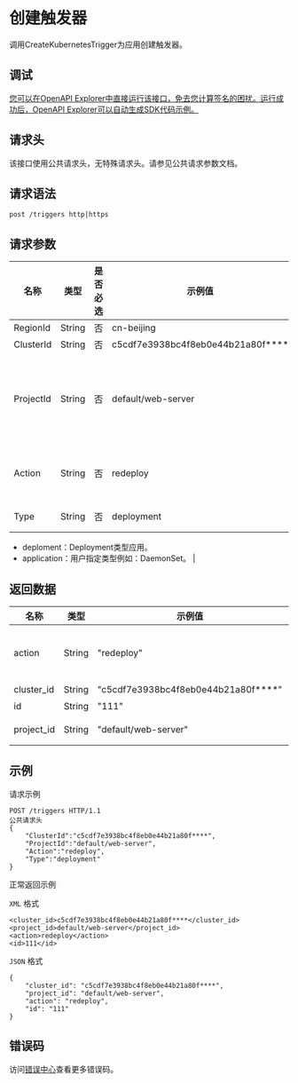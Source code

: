 # 创建触发器

调用CreateKubernetesTrigger为应用创建触发器。

## 调试

[您可以在OpenAPI Explorer中直接运行该接口，免去您计算签名的困扰。运行成功后，OpenAPI Explorer可以自动生成SDK代码示例。](https://api.aliyun.com/#product=CS&api=CreateKubernetesTrigger&type=ROA&version=2015-12-15)

## 请求头

该接口使用公共请求头，无特殊请求头。请参见公共请求参数文档。

## 请求语法

```
post /triggers http|https
```

## 请求参数

|名称|类型|是否必选|示例值|描述|
|--|--|----|---|--|
|RegionId|String|否|cn-beijing|地域ID。 |
|ClusterId|String|否|c5cdf7e3938bc4f8eb0e44b21a80f\*\*\*\*|集群ID。 |
|ProjectId|String|否|default/web-server|触发器项目名称，由应用以及其对应的namespace组成，例如：default/web-server。 |
|Action|String|否|redeploy|触发器行为，例如，redeploy：重新部署。 |
|Type|String|否|deployment|应用类型，取值：

 -   deploment：Deployment类型应用。
-   application：用户指定类型例如：DaemonSet。 |

## 返回数据

|名称|类型|示例值|描述|
|--|--|---|--|
|action|String|"redeploy"|触发器行为，例如，redeploy：重新部署。 |
|cluster\_id|String|"c5cdf7e3938bc4f8eb0e44b21a80f\*\*\*\*"|集群ID。 |
|id|String|"111"|触发器ID。 |
|project\_id|String|"default/web-server"|触发器项目名称。 |

## 示例

请求示例

```
POST /triggers HTTP/1.1
公共请求头
{
    "ClusterId":"c5cdf7e3938bc4f8eb0e44b21a80f****",
    "ProjectId":"default/web-server",
    "Action":"redeploy",
    "Type":"deployment"
}
```

正常返回示例

`XML` 格式

```
<cluster_id>c5cdf7e3938bc4f8eb0e44b21a80f****</cluster_id>
<project_id>default/web-server</project_id>
<action>redeploy</action>
<id>111</id>
```

`JSON` 格式

```
{
    "cluster_id": "c5cdf7e3938bc4f8eb0e44b21a80f****",
    "project_id": "default/web-server",
    "action": "redeploy",
    "id": "111"
}
```

## 错误码

访问[错误中心](https://error-center.alibabacloud.com/status/product/CS)查看更多错误码。

